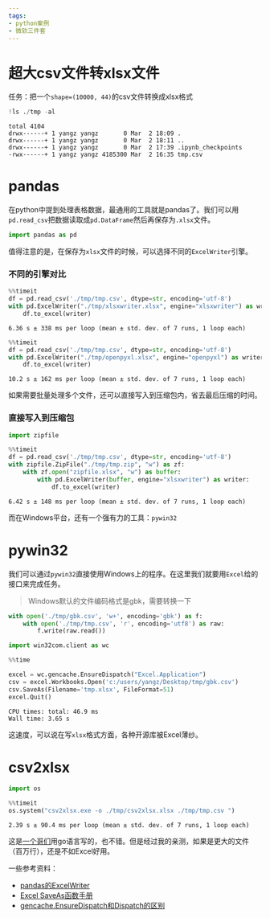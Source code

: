 ```yaml
---
tags:
- python案例
- 微软三件套
---
```

# 超大csv文件转xlsx文件
任务：把一个`shape=(10000, 44)`的csv文件转换成xlsx格式


```python
!ls ./tmp -al
```

    total 4104
    drwx------+ 1 yangz yangz       0 Mar  2 18:09 .
    drwx------+ 1 yangz yangz       0 Mar  2 18:11 ..
    drwx------+ 1 yangz yangz       0 Mar  2 17:39 .ipynb_checkpoints
    -rwx------+ 1 yangz yangz 4185300 Mar  2 16:35 tmp.csv
    

# pandas
在python中提到处理表格数据，最通用的工具就是pandas了。我们可以用`pd.read_csv`把数据读取成`pd.DataFrame`然后再保存为`.xlsx`文件。


```python
import pandas as pd
```

值得注意的是，在保存为`xlsx`文件的时候，可以选择不同的`ExcelWriter`引擎。
### 不同的引擎对比


```python
%%timeit
df = pd.read_csv('./tmp/tmp.csv', dtype=str, encoding='utf-8')
with pd.ExcelWriter("./tmp/xlsxwriter.xlsx", engine="xlsxwriter") as writer:
    df.to_excel(writer)
```

    6.36 s ± 338 ms per loop (mean ± std. dev. of 7 runs, 1 loop each)
    


```python
%%timeit
df = pd.read_csv('./tmp/tmp.csv', dtype=str, encoding='utf-8')
with pd.ExcelWriter("./tmp/openpyxl.xlsx", engine="openpyxl") as writer:
    df.to_excel(writer)
```

    10.2 s ± 162 ms per loop (mean ± std. dev. of 7 runs, 1 loop each)
    

如果需要批量处理多个文件，还可以直接写入到压缩包内，省去最后压缩的时间。
### 直接写入到压缩包


```python
import zipfile
```


```python
%%timeit
df = pd.read_csv('./tmp/tmp.csv', dtype=str, encoding='utf-8')
with zipfile.ZipFile("./tmp/tmp.zip", "w") as zf:
    with zf.open("zipfile.xlsx", "w") as buffer:
        with pd.ExcelWriter(buffer, engine="xlsxwriter") as writer:
            df.to_excel(writer)
```

    6.42 s ± 148 ms per loop (mean ± std. dev. of 7 runs, 1 loop each)
    

而在Windows平台，还有一个强有力的工具：`pywin32`
# pywin32
我们可以通过`pywin32`直接使用Windows上的程序。在这里我们就要用`Excel`给的接口来完成任务。

> Windows默认的文件编码格式是gbk，需要转换一下


```python
with open('./tmp/gbk.csv', 'w+', encoding='gbk') as f:
    with open('./tmp/tmp.csv', 'r', encoding='utf8') as raw:
        f.write(raw.read())
```


```python
import win32com.client as wc
```


```python
%%time

excel = wc.gencache.EnsureDispatch("Excel.Application")
csv = excel.Workbooks.Open('c:/users/yangz/Desktop/tmp/gbk.csv')
csv.SaveAs(Filename='tmp.xlsx', FileFormat=51)
excel.Quit()
```

    CPU times: total: 46.9 ms
    Wall time: 3.65 s
    

这速度，可以说在写`xlsx`格式方面，各种开源库被Excel薄纱。

# csv2xlsx


```python
import os
```


```python
%%timeit
os.system("csv2xlsx.exe -o ./tmp/csv2xlsx.xlsx ./tmp/tmp.csv ")
```

    2.39 s ± 90.4 ms per loop (mean ± std. dev. of 7 runs, 1 loop each)
    

这是[一个哥们](https://github.com/mentax/csv2xlsx)用go语言写的，也不错。但是经过我的亲测，如果是更大的文件（百万行），还是不如Excel好用。


一些参考资料：
- [pandas的ExcelWriter](https://pandas.pydata.org/docs/reference/api/pandas.ExcelWriter.html)
- [Excel SaveAs函数手册](https://learn.microsoft.com/zh-cn/office/vba/api/excel.workbook.saveas)
- [gencache.EnsureDispatch和Dispatch的区别](https://stackoverflow.com/questions/50127959/win32-dispatch-vs-win32-gencache-in-python-what-are-the-pros-and-cons)
